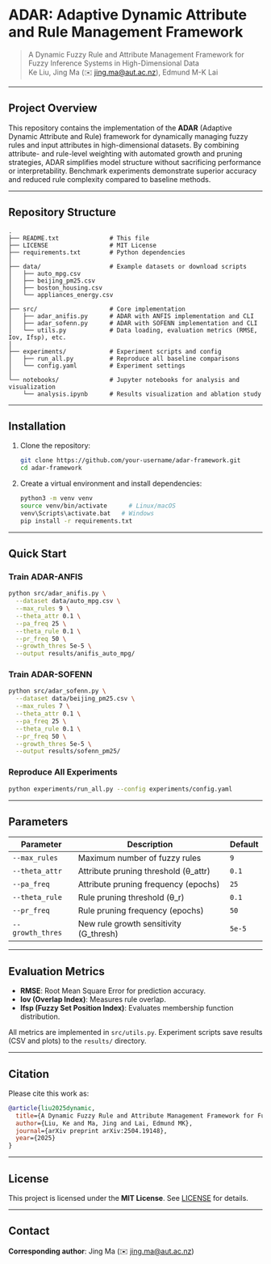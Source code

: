 # ADAR: Adaptive Dynamic Attribute and Rule Management Framework

> A Dynamic Fuzzy Rule and Attribute Management Framework for Fuzzy Inference Systems in High-Dimensional Data  
> Ke Liu, Jing Ma (✉️ jing.ma@aut.ac.nz), Edmund M-K Lai  


---

## Project Overview

This repository contains the implementation of the **ADAR** (Adaptive Dynamic Attribute and Rule) framework for dynamically managing fuzzy rules and input attributes in high-dimensional datasets. By combining attribute- and rule-level weighting with automated growth and pruning strategies, ADAR simplifies model structure without sacrificing performance or interpretability. Benchmark experiments demonstrate superior accuracy and reduced rule complexity compared to baseline methods.

---

## Repository Structure

```
.
├── README.txt              # This file
├── LICENSE                 # MIT License
├── requirements.txt        # Python dependencies
│
├── data/                   # Example datasets or download scripts
│   ├── auto_mpg.csv
│   ├── beijing_pm25.csv
│   ├── boston_housing.csv
│   └── appliances_energy.csv
│
├── src/                    # Core implementation
│   ├── adar_anifis.py      # ADAR with ANFIS implementation and CLI
│   ├── adar_sofenn.py      # ADAR with SOFENN implementation and CLI
│   └── utils.py            # Data loading, evaluation metrics (RMSE, Iov, Ifsp), etc.
│
├── experiments/            # Experiment scripts and config
│   ├── run_all.py          # Reproduce all baseline comparisons
│   └── config.yaml         # Experiment settings
│
└── notebooks/              # Jupyter notebooks for analysis and visualization
    └── analysis.ipynb      # Results visualization and ablation study
```

---

## Installation

1. Clone the repository:
   ```bash
   git clone https://github.com/your-username/adar-framework.git
   cd adar-framework
   ```
2. Create a virtual environment and install dependencies:
   ```bash
   python3 -m venv venv
   source venv/bin/activate      # Linux/macOS
   venv\Scripts\activate.bat   # Windows
   pip install -r requirements.txt
   ```

---

## Quick Start

### Train ADAR-ANFIS
```bash
python src/adar_anifis.py \
  --dataset data/auto_mpg.csv \
  --max_rules 9 \
  --theta_attr 0.1 \
  --pa_freq 25 \
  --theta_rule 0.1 \
  --pr_freq 50 \
  --growth_thres 5e-5 \
  --output results/anifis_auto_mpg/
```

### Train ADAR-SOFENN
```bash
python src/adar_sofenn.py \
  --dataset data/beijing_pm25.csv \
  --max_rules 7 \
  --theta_attr 0.1 \
  --pa_freq 25 \
  --theta_rule 0.1 \
  --pr_freq 50 \
  --growth_thres 5e-5 \
  --output results/sofenn_pm25/
```

### Reproduce All Experiments
```bash
python experiments/run_all.py --config experiments/config.yaml
```

---

## Parameters

| Parameter        | Description                                              | Default |
| ---------------- | -------------------------------------------------------- | ------- |
| `--max_rules`    | Maximum number of fuzzy rules                            | `9`     |
| `--theta_attr`   | Attribute pruning threshold (θ_attr)                     | `0.1`   |
| `--pa_freq`      | Attribute pruning frequency (epochs)                     | `25`    |
| `--theta_rule`   | Rule pruning threshold (θ_r)                             | `0.1`   |
| `--pr_freq`      | Rule pruning frequency (epochs)                          | `50`    |
| `--growth_thres` | New rule growth sensitivity (G_thresh)                   | `5e-5`  |

---

## Evaluation Metrics

- **RMSE**: Root Mean Square Error for prediction accuracy.
- **Iov (Overlap Index)**: Measures rule overlap.
- **Ifsp (Fuzzy Set Position Index)**: Evaluates membership function distribution.

All metrics are implemented in `src/utils.py`. Experiment scripts save results (CSV and plots) to the `results/` directory.

---

## Citation

Please cite this work as:

```bibtex
@article{liu2025dynamic,
  title={A Dynamic Fuzzy Rule and Attribute Management Framework for Fuzzy Inference Systems in High-Dimensional Data},
  author={Liu, Ke and Ma, Jing and Lai, Edmund MK},
  journal={arXiv preprint arXiv:2504.19148},
  year={2025}
}
```

---

## License

This project is licensed under the **MIT License**. See [LICENSE](LICENSE) for details.

---

## Contact

**Corresponding author**: Jing Ma (✉️ jing.ma@aut.ac.nz)
